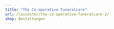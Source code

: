 ```yaml
---
title: "The Co-operative Funeralcare"
url: /leicester/the-co-operative-funeralcare-2/
shop: Bestattungen
---
```


